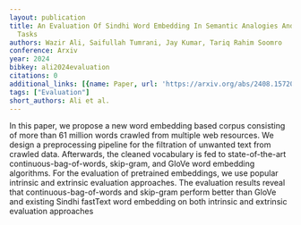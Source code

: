 ```yaml
---
layout: publication
title: An Evaluation Of Sindhi Word Embedding In Semantic Analogies And Downstream
  Tasks
authors: Wazir Ali, Saifullah Tumrani, Jay Kumar, Tariq Rahim Soomro
conference: Arxiv
year: 2024
bibkey: ali2024evaluation
citations: 0
additional_links: [{name: Paper, url: 'https://arxiv.org/abs/2408.15720'}]
tags: ["Evaluation"]
short_authors: Ali et al.
---
```

In this paper, we propose a new word embedding based corpus consisting of
more than 61 million words crawled from multiple web resources. We design a
preprocessing pipeline for the filtration of unwanted text from crawled data.
Afterwards, the cleaned vocabulary is fed to state-of-the-art
continuous-bag-of-words, skip-gram, and GloVe word embedding algorithms. For
the evaluation of pretrained embeddings, we use popular intrinsic and extrinsic
evaluation approaches. The evaluation results reveal that
continuous-bag-of-words and skip-gram perform better than GloVe and existing
Sindhi fastText word embedding on both intrinsic and extrinsic evaluation
approaches